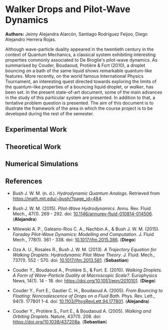 # Walker Drops and Pilot-Wave Dynamics

**Authors:** Jeimy Alejandra Alarcón, Santiago Rodriguez Feijoo, Diego Alejandro Herrera Rojas.

Although wave-particle duality appeared in the twentieth century in the context of Quantum Mechanics, a classical system exhibiting interesting properties commonly associated to De Broglie's pilot-wave dynamics. As summarised by Couder, Boudaoud, Protière & Fort (2010), a droplet bouncing on a bath of the same liquid shows remarkable quantum-like features. More recently, on the world famous International Physics Tournament, an interesting quest directed towards exploring the limits of the quantum-like properties of a bouncing liquid droplet, or *walker*, has been set. In the present state-of-art document, some of the main advances in the study of this particular system are presented. In addition to that, a tentative problem question is presented. The aim of this document is to illustrate the framework of the area in which the course project is to be developed during the rest of the semester.

## Experimental Work

## Theoretical Work

## Numerical Simulations

## References

* Bush J. W. M. (n. d.). *Hydrodynamic Quantum Analogs*. Retrieved from https://math.mit.edu/~bush/?page_id=484.

* Bush J. W. M. (2015). *Pilot-Wave Hydrodynamics*. Annu. Rev. Fluid Mech., 47(1). 269 - 292. doi: [10.1146/annurev-fluid-010814-014506](http://math.mit.edu/~bush/wordpress/wp-content/uploads/2015/01/Bush-AnnRev2015.pdf). (**Alejandra**)

* Milewski A. P., Galeano-Rios C. A., Nachbin A., & Bush J. W. M. (2015). *Faraday Pilot-Wave Dynamics: Modelling and Computation*. J. Fluid Mech., 778(1). 361 - 338. doi: [10.1017/jfm.2015.386](http://math.mit.edu/~bush/wordpress/wp-content/uploads/2015/09/Milewski-JFM.pdf). (**Diego**)

* Oza A. U., Rosales R., Bush J. W. M. (2013). *A Trajectory Equation for Walking Droplets: Hydrodynamic Pilot Wave Theory*. J. Fluid. Mech., 737(1). 552 - 570. doi: [10.1017/jfm.2013.581](https://math.mit.edu/~bush/?p=2492). (**Sebastian**)

* Couder Y., Boudaoud A., Protière S., & Fort. E. (2010). *Walking Droplets. A Form of Wave-Particle Duality at Macroscopic Scale?*. Europhysics News, 14(1). 14 - 18. doi: https://doi.org/10.1051/epn/2010101. (**Diego**)

* Couder Y., Fort E., Gautier C. H., Boudaoud A. (2005). *From Bouncing to Floating: Noncoalescence of Drops on a Fluid Bath*. Phys. Rev. Lett., 94(1). 177801 1-4. doi: [10.1103/PhysRevLett.94.177801](https://journals.aps.org/prl/abstract/10.1103/PhysRevLett.94.177801). (**Alejandra**)

* Couder Y., Protière S., Fort E., & Boudaoud A. (2005). *Walking and Orbiting Droplets*. Nature, 437(1). 208. doi: https://doi.org/10.1038/437208a. (**Sebastian**)
